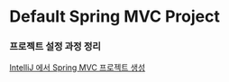 # Default Spring MVC Project

### 프로젝트 설정 과정 정리
[IntelliJ 에서 Spring MVC 프로젝트 생성](https://velog.io/@b-joon/IntelliJ-에서-Spring-MVC-프로젝트-생성)
